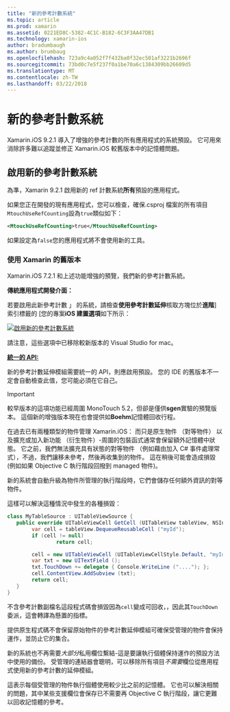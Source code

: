 ```yaml
---
title: "新的參考計數系統"
ms.topic: article
ms.prod: xamarin
ms.assetid: 0221ED8C-5382-4C1C-B182-6C3F3AA47DB1
ms.technology: xamarin-ios
author: bradumbaugh
ms.author: brumbaug
ms.openlocfilehash: 723a9c4a052f7f432ba0f32ec501af3221b2696f
ms.sourcegitcommit: 73bd0c7e5f237f0a1be70a6c1384309bb26609d5
ms.translationtype: MT
ms.contentlocale: zh-TW
ms.lasthandoff: 03/22/2018
---
```

# <a name="new-reference-counting-system"></a>新的參考計數系統

Xamarin.iOS 9.2.1 導入了增強的參考計數的所有應用程式的系統預設。 它可用來消除許多難以追蹤並修正 Xamarin.iOS 較舊版本中的記憶體問題。

## <a name="enabling-the-new-reference-counting-system"></a>啟用新的參考計數系統

為準，Xamarin 9.2.1 啟用新的 ref 計數系統**所有**預設的應用程式。

如果您正在開發的現有應用程式，您可以檢查，確保.csproj 檔案的所有項目`MtouchUseRefCounting`設為`true`類似如下：

```xml
<MtouchUseRefCounting>true</MtouchUseRefCounting>
```

如果設定為`false`您的應用程式將不會使用新的工具。

### <a name="using-older-versions-of-xamarin"></a>使用 Xamarin 的舊版本

Xamarin.iOS 7.2.1 和上述功能增強的預覽，我們新的參考計數系統。

**傳統應用程式開發介面：**

若要啟用此新參考計數 」 的系統，請檢查**使用參考計數延伸**核取方塊位於**進階**] 索引標籤的 [您的專案**iOS 建置選項**如下所示： 

[![](newrefcount-images/image1.png "啟用新的參考計數系統")](newrefcount-images/image1.png#lightbox)

請注意，這些選項中已移除較新版本的 Visual Studio for mac。

 **[統一的 API:](~/cross-platform/macios/unified/index.md)**

 新的參考計數延伸模組需要統一的 API，則應啟用預設。 您的 IDE 的舊版本不一定會自動檢查此值，您可能必須在它自己。

    
> [!IMPORTANT]
> 較早版本的這項功能已經周圍 MonoTouch 5.2，但卻是僅供**sgen**實驗的預覽版本。 這個新的增強版本現在也會提供如**Boehm**記憶體回收行程。


在過去已有兩種類型的物件管理 Xamarin.iOS： 而只是原生物件 （對等物件） 以及擴充或加入新功能 （衍生物件）-周圍的包裝函式通常會保留額外記憶體中狀態。 它之前，我們無法擴充具有狀態的對等物件 （例如藉由加入 C# 事件處理常式），不過，我們讓移未參考，然後再收集到的物件。 這在稍後可能會造成損毀 (例如如果 Objective C 執行階段回撥到 managed 物件)。

新的系統會自動升級為物件所管理的執行階段時，它們會儲存任何額外資訊的對等物件。

這樣可以解決這種情況中發生的各種損毀：

```csharp
class MyTableSource : UITableViewSource {
   public override UITableViewCell GetCell (UITableView tableView, NSIndexPath indexPath) {
        var cell = tableView.DequeueReusableCell ("myId");
        if (cell != null)
                return cell;

        cell = new UITableViewCell (UITableViewCellStyle.Default, "myId");
        var txt = new UITextField ();
        txt.TouchDown += delegate { Console.WriteLine ("...."); };
        cell.ContentView.AddSubview (txt);
        return cell;
   }
}
```

不含參考計數副檔名這段程式碼會損毀因為`cell`變成可回收，，因此其`TouchDown`委派，這會轉譯為懸置的指標。

提供原生程式碼不會保留原始物件的參考計數延伸模組可確保受管理的物件會保持運作，並防止它的集合。

新的系統也不再需要*大部分*私用欄位繫結-這是要讓執行個體保持運作的預設方法中使用的備份。 受管理的連結器會聰明，可以移除所有項目*不需要*欄位從應用程式使用新的參考計數的延伸模組。

這表示每個受管理的物件執行個體使用較少比之前的記憶體。 它也可以解決相關的問題，其中某些支援欄位會保存已不需要再 Objective C 執行階段，讓它更難以回收記憶體的參考。
